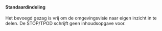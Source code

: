 #### Standaardindeling

Het bevoegd gezag is vrij om de omgevingsvisie naar eigen inzicht in te delen.
De STOP/TPOD schrijft geen inhoudsopgave voor.
